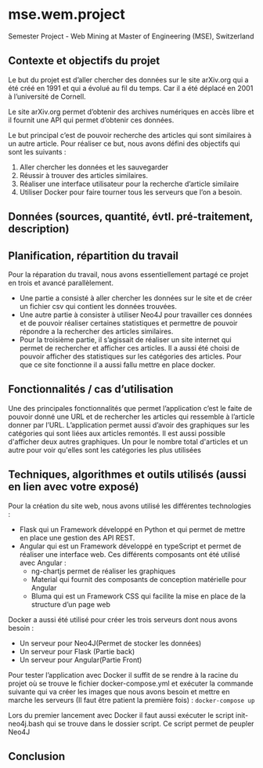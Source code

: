 # mse.wem.project
Semester Project - Web Mining at Master of Engineering (MSE), Switzerland


## Contexte et objectifs du projet

Le but du projet est d’aller chercher des données sur le site arXiv.org qui a été créé en 1991 et qui a évolué au fil du temps. 
Car il a été déplacé en 2001 à l’université de Cornell. 

Le site arXiv.org permet d’obtenir des archives numériques en accès libre et il fournit une API qui permet d’obtenir ces données.

Le but principal c’est de pouvoir recherche des articles qui sont similaires à un autre article. 
Pour réaliser ce but, nous avons défini des objectifs qui sont les suivants :
1. Aller chercher les données et les sauvegarder
2. Réussir à trouver des articles similaires.
3. Réaliser une interface utilisateur pour la recherche d’article similaire
4. Utiliser Docker pour faire tourner tous les serveurs que l’on a besoin.


## Données (sources, quantité, évtl. pré-traitement, description)

## Planification, répartition du travail
Pour la réparation du travail, nous avons essentiellement partagé ce projet en trois et avancé parallèlement.
* Une partie a consisté à aller chercher les données sur le site et de créer un fichier csv qui contient les données trouvées. 
* Une autre partie à consister à utiliser Neo4J pour travailler ces données et de pouvoir réaliser certaines statistiques 
  et permettre de pouvoir répondre a la rechercher des articles similaires. 
* Pour la troisième partie, il s’agissait de réaliser un site internet qui permet de rechercher et afficher ces articles. 
 Il a aussi été choisi de pouvoir afficher des statistiques sur les catégories des articles. 
 Pour que ce site fonctionne il a aussi fallu mettre en place docker.


## Fonctionnalités / cas d’utilisation
Une des principales fonctionnalités que permet l’application c’est le faite de pouvoir donné une URL et 
de rechercher les articles qui ressemble à l’article donner par l’URL. 
L’application permet aussi d’avoir des graphiques sur les catégories qui sont liées aux articles remontés. 
Il est aussi possible d'afficher deux autres graphiques. 
Un pour le nombre total d'articles et un autre pour voir qu'elles sont les catégories les plus utilisées


## Techniques, algorithmes et outils utilisés (aussi en lien avec votre exposé)

Pour la création du site web, nous avons utilisé les différentes technologies :
* Flask qui un Framework développé en Python et qui permet de mettre en place une gestion des API REST.
* Angular qui est un Framework développé en typeScript et permet de réaliser une interface web. 
  Ces différents composants ont été utilisé avec Angular : 
  * ng-chartjs permet de réaliser les graphiques
  * Material qui fournit des composants de conception matérielle pour Angular  
  * Bluma qui est un Framework CSS qui facilite la mise en place de la structure d’un page web

Docker a aussi été utilisé pour créer les trois serveurs dont nous avons besoin :
* Un serveur pour Neo4J(Permet de stocker les données)
* Un serveur pour Flask (Partie back)
* Un serveur pour Angular(Partie Front)

Pour tester l’application avec Docker il suffit de se rendre à la racine du projet où se trouve le fichier docker-compose.yml 
et exécuter la commande suivante qui va créer les images que nous avons besoin et mettre en marche les serveurs 
(Il faut être patient la première fois) : `docker-compose up`

Lors du premier lancement avec Docker il faut aussi exécuter le script init-neo4j.bash qui se trouve dans le dossier script. 
Ce script permet de peupler Neo4J



## Conclusion
